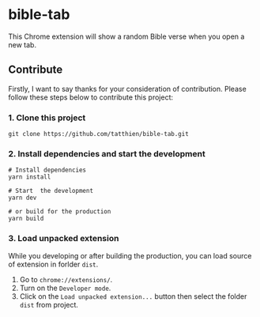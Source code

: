 # bible-tab

This Chrome extension will show a random Bible verse when you open a new tab.

## Contribute

Firstly, I want to say thanks for your consideration of contribution. Please follow these steps below to contribute this project:

### 1. Clone this project

```
git clone https://github.com/tatthien/bible-tab.git
```

### 2. Install dependencies and start the development

```shell
# Install dependencies
yarn install

# Start  the development
yarn dev

# or build for the production
yarn build
```

### 3. Load unpacked extension

While you developing or after building the production, you can load source of extension in forlder `dist`.

1. Go to `chrome://extensions/`.
2. Turn on the `Developer mode`.
3. Click on the `Load unpacked extension...` button then select the folder `dist` from project.
